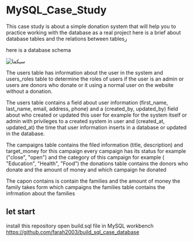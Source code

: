# MySQL_Case_Study
This case study is about a simple donation system that will help you to practice working with the database as a real project
here is a brief about database tables and the relations between tablesز

here is  a database schema 

![سيكما](https://user-images.githubusercontent.com/59260120/223846458-4e8b821f-a3e6-4a57-9342-c0a36815ba89.png)

The users table has information about the user in the system 
and users_roles table to determine the roles of users if the user is an admin or users are donors who donate or it using a normal user on the website without a donation.

The users table contains a field about user information (first_name, last_name, email, address, phone) and a (created_by, updated_by) field about who created or updated this user for example for the system itself or admin with privileges to a created system in user and (created_at, updated_at) the time that user information inserts in a database or updated in the database.

The campaigns table contains the filed information (title, description)  and target_money for this campaign every campaign has its status for example ("close", "open") and the category of this campaign for example ( "Education", "Health", "Food")
the donations table contains the donors who donate and the amount of money and which campaign he donated 

The capon contains is contain the families and the amount of money the family takes form which campaigns 
the families table contains the infrmation about the families 

## let start
install this repository open build.sql file in MySQL workbench https://github.com/farah2003/build_sql_case_database 
